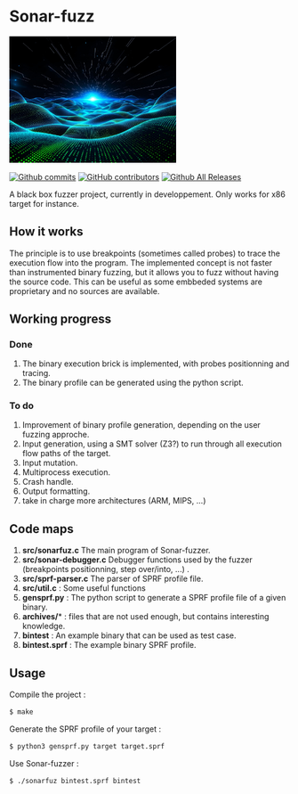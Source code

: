 

# Sonar-fuzz

<img width='300px' src='./cover-image.jpg' align=right/>


[![Github commits](https://img.shields.io/github/last-commit/hexwreaker/sonar-fuzzer)](https://github.com/hexwreaker/sonar-fuzzer/commits/master)
[![GitHub contributors](https://img.shields.io/github/contributors/hexwreaker/sonar-fuzzer)](https://img.shields.io/github/last-commit/hexwreaker/sonar-fuzzer/graphs/contributors)
[![Github All Releases](https://img.shields.io/github/downloads/hexwreaker/sonar-fuzzer/total.svg)](https://img.shields.io/github/last-commit/hexwreaker/sonar-fuzzer/releases/)

A black box fuzzer project, currently in developpement. Only works for x86 target for instance.

## How it works

The principle is to use breakpoints (sometimes called probes) to trace the execution flow into the program. The implemented concept is not faster than instrumented binary fuzzing, but it allows you to fuzz without having the source code. This can be useful as some embbeded systems are proprietary and no sources are available.

## Working progress

### Done

1. The binary execution brick is implemented, with probes positionning and tracing.
2. The binary profile can be generated using the python script.

### To do

1. Improvement of binary profile generation, depending on the user fuzzing approche.
1. Input generation, using a SMT solver (Z3?) to run through all execution flow paths of the target.
1. Input mutation.
2. Multiprocess execution.
2. Crash handle.
2. Output formatting.
1. take in charge more architectures (ARM, MIPS, ...)


## Code maps

1. **src/sonarfuz.c** The main program of Sonar-fuzzer.
1. **src/sonar-debugger.c** Debugger functions used by the fuzzer (breakpoints positionning, step over/into, ...) .
1. **src/sprf-parser.c** The parser of SPRF profile file.
1. **src/util.c** : Some useful functions
1. **gensprf.py** : The python script to generate a SPRF profile file of a given binary.
1. **archives/*** : files that are not used enough, but contains interesting knowledge.
1. **bintest** : An example binary that can be used as test case.
1. **bintest.sprf** : The example binary SPRF profile.

## Usage

Compile the project :

```sh
$ make
```

Generate the SPRF profile of your target :

```sh
$ python3 gensprf.py target target.sprf
```

Use Sonar-fuzzer :

```sh
$ ./sonarfuz bintest.sprf bintest
```




